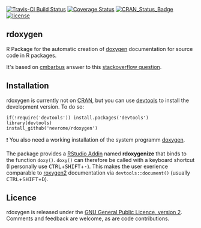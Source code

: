 [![Travis-CI Build Status](https://travis-ci.org/nevrome/rdoxygen.svg?branch=master)](https://travis-ci.org/nevrome/rdoxygen) [![Coverage Status](https://img.shields.io/codecov/c/github/nevrome/rdoxygen/master.svg)](https://codecov.io/github/nevrome/rdoxygen?branch=master)
[![CRAN\_Status\_Badge](http://www.r-pkg.org/badges/version/rdoxygen)](http://cran.r-project.org/package=rdoxygen)
[![license](https://img.shields.io/badge/license-GPL%202-B50B82.svg)](https://www.r-project.org/Licenses/GPL-2)

rdoxygen
-------

R Package for the automatic creation of [doxygen](http://www.doxygen.org) documentation for source code in R packages. 

It's based on [cmbarbus](http://stackoverflow.com/users/1174052/cmbarbu) answer to this [stackoverflow question](http://stackoverflow.com/questions/20713521/using-roxygen2-and-doxygen-on-the-same-package). 


Installation
------------

rdoxygen is currently not on [CRAN](http://cran.r-project.org/), but you can use [devtools](http://cran.r-project.org/web/packages/devtools/index.html) to install the development version. To do so:

    if(!require('devtools')) install.packages('devtools')
    library(devtools)
    install_github('nevrome/rdoxygen')

:exclamation: You also need a working installation of the system programm [doxygen](http://www.stack.nl/~dimitri/doxygen/download.html). 

The package provides a [RStudio Addin](https://rstudio.github.io/rstudioaddins/) named **rdoxygenize** that binds to the function `doxy()`. `doxy()` can therefore be called with a keyboard shortcut (I personally use <kbd>CTRL</kbd>+<kbd>SHIFT</kbd>+<kbd>-</kbd>). This makes the user exerience comparable to [roxygen2](https://github.com/yihui/roxygen2) documentation via `devtools::document()` (usually <kbd>CTRL</kbd>+<kbd>SHIFT</kbd>+<kbd>D</kbd>). 

Licence
-------

rdoxygen is released under the [GNU General Public Licence, version 2](http://www.r-project.org/Licenses/GPL-2). Comments and feedback are welcome, as are code contributions.